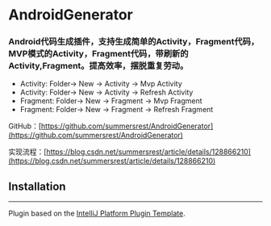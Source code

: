 # AndroidGenerator

<!-- Plugin description -->
### Android代码生成插件，支持生成简单的Activity，Fragment代码，MVP模式的Activity，Fragment代码，带刷新的Activity,Fragment。提高效率，摆脱重复劳动。
- Activity: Folder-> New -> Activity -> Mvp Activity
- Activity: Folder-> New -> Activity -> Refresh Activity
- Fragment: Folder-> New -> Fragment -> Mvp Fragment
- Fragment: Folder-> New -> Fragment -> Refresh Fragment

GitHub：[https://github.com/summersrest/AndroidGenerator](https://github.com/summersrest/AndroidGenerator)

实现流程：[https://blog.csdn.net/summersrest/article/details/128866210](https://blog.csdn.net/summersrest/article/details/128866210)
<!-- Plugin description end -->

## Installation



---
Plugin based on the [IntelliJ Platform Plugin Template][template].

[template]: https://github.com/JetBrains/intellij-platform-plugin-template
